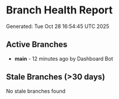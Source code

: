 # Branch Health Report
Generated: Tue Oct 28 16:54:45 UTC 2025

## Active Branches
- **main** - 12 minutes ago by Dashboard Bot

## Stale Branches (>30 days)
No stale branches found
